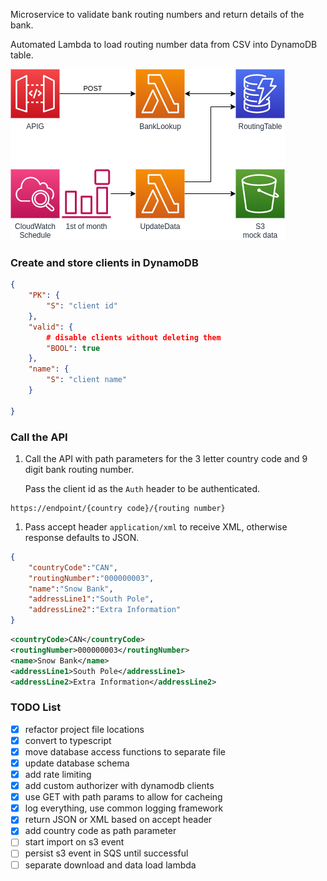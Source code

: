 Microservice to validate bank routing numbers and return details of the bank.

Automated Lambda to load routing number data from CSV into DynamoDB table.

![diagram](./images/diagram.png)


### Create and store clients in DynamoDB

```json
{
    "PK": {
        "S": "client id"
    },
    "valid": {
        # disable clients without deleting them
        "BOOL": true
    },
    "name": {
        "S": "client name"
    }

}
```

### Call the API

1. Call the API with path parameters for the 3 letter country code and 9 digit bank routing number.

   Pass the client id as the `Auth` header to be authenticated.
```
https://endpoint/{country code}/{routing number}
```
1. Pass accept header `application/xml` to receive XML, otherwise response defaults to JSON.
```json
{
    "countryCode":"CAN",
    "routingNumber":"000000003",
    "name":"Snow Bank",
    "addressLine1":"South Pole",
    "addressLine2":"Extra Information"
}
```
```xml
<countryCode>CAN</countryCode>
<routingNumber>000000003</routingNumber>
<name>Snow Bank</name>
<addressLine1>South Pole</addressLine1>
<addressLine2>Extra Information</addressLine2>
```
### TODO List
- [x] refactor project file locations
- [x] convert to typescript
- [x] move database access functions to separate file
- [x] update database schema
- [x] add rate limiting
- [x] add custom authorizer with dynamodb clients
- [x] use GET with path params to allow for cacheing
- [x] log everything, use common logging framework
- [x] return JSON or XML based on accept header
- [x] add country code as path parameter
- [ ] start import on s3 event
- [ ] persist s3 event in SQS until successful
- [ ] separate download and data load lambda